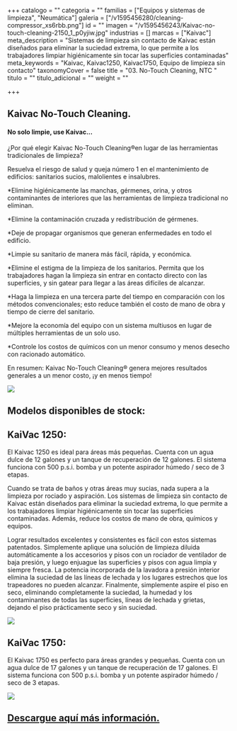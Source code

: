 +++
catalogo = ""
categoria = ""
familias = ["Equipos y sistemas de limpieza", "Neumática"]
galeria = ["/v1595456280/cleaning-compressor_xs6rbb.png"]
id = ""
imagen = "/v1595456243/Kaivac-no-touch-cleaning-2150_1_p0yjiw.jpg"
industrias = []
marcas = ["Kaivac"]
meta_description = "Sistemas de limpieza sin contacto de Kaivac están diseñados para eliminar la suciedad extrema, lo que permite a los trabajadores limpiar higiénicamente sin tocar las superficies contaminadas"
meta_keywords = "Kaivac, Kaivac1250, Kaivac1750, Equipo de limpieza sin contacto"
taxonomyCover = false
title = "03. No-Touch Cleaning, NTC "
titulo = ""
titulo_adicional = ""
weight = ""

+++
## **Kaivac No-Touch Cleaning.**

#### No solo limpie, use Kaivac...

¿Por qué elegir Kaivac No-Touch Cleaning®en lugar de las herramientas tradicionales de limpieza?

Resuelva el riesgo de salud y queja número 1 en el mantenimiento de edificios: sanitarios sucios, malolientes e insalubres.

\*Elimine higiénicamente las manchas, gérmenes, orina, y otros contaminantes de interiores que las herramientas de limpieza tradicional no eliminan.

\*Elimine la contaminación cruzada y redistribución de gérmenes.

\*Deje de propagar organismos que generan enfermedades en todo el edificio.

\*Limpie su sanitario de manera más fácil, rápida, y económica.

\*Elimine el estigma de la limpieza de los sanitarios. Permita   que los trabajadores hagan la limpieza sin entrar en contacto directo con las superficies, y sin gatear para llegar a las áreas difíciles de alcanzar.

\*Haga la limpieza en una tercera parte del tiempo en comparación con los métodos convencionales; esto reduce también el costo de mano de obra y tiempo de cierre del sanitario.

\*Mejore la economía del equipo con un sistema multiusos en lugar de múltiples herramientas de un solo uso.

\*Controle los costos de químicos con un menor consumo y menos desecho con racionado automático.

En resumen: Kaivac No-Touch Cleaning® genera mejores resultados generales a un menor costo, ¡y en menos tiempo!

![](https://res.cloudinary.com/novatec/v1595456160/1750_HP_1_IMG_8475-800x450_nnoi0v.jpg)

## **Modelos disponibles de stock:**

## KaiVac 1250:

El Kaivac 1250 es ideal para áreas más pequeñas. Cuenta con un agua dulce de 12 galones y un tanque de recuperación de 12 galones. El sistema funciona con 500 p.s.i. bomba y un potente aspirador húmedo / seco de 3 etapas.

Cuando se trata de baños y otras áreas muy sucias, nada supera a la limpieza por rociado y aspiración. Los sistemas de limpieza sin contacto de Kaivac están diseñados para eliminar la suciedad extrema, lo que permite a los trabajadores limpiar higiénicamente sin tocar las superficies contaminadas. Además, reduce los costos de mano de obra, químicos y equipos.

Lograr resultados excelentes y consistentes es fácil con estos sistemas patentados. Simplemente aplique una solución de limpieza diluida automáticamente a los accesorios y pisos con un rociador de ventilador de baja presión, y luego enjuague las superficies y pisos con agua limpia y siempre fresca. La potencia incorporada de la lavadora a presión interior elimina la suciedad de las líneas de lechada y los lugares estrechos que los trapeadores no pueden alcanzar. Finalmente, simplemente aspire el piso en seco, eliminando completamente la suciedad, la humedad y los contaminantes de todas las superficies, líneas de lechada y grietas, dejando el piso prácticamente seco y sin suciedad.

![](https://res.cloudinary.com/novatec/v1595537222/KV1250-Specs_1_mod8zo.png)

## KaiVac 1750:

El Kaivac 1750 es perfecto para áreas grandes y pequeñas. Cuenta con un agua dulce de 17 galones y un tanque de recuperación de 17 galones. El sistema funciona con 500 p.s.i. bomba y un potente aspirador húmedo / seco de 3 etapas.

![](https://res.cloudinary.com/novatec/v1595965537/17501-Specs_2_ajwvxw.jpg)

## [Descargue aquí más información.](https://synology01.novatec.cr:5001/d/f/560549765457164144)